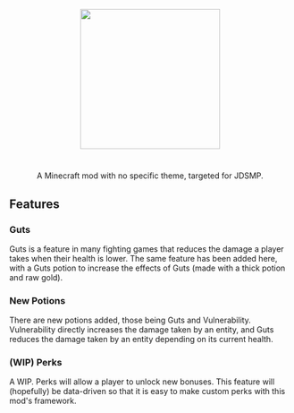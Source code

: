 <p align="center"/><img class="center" src="https://cdn.modrinth.com/data/cached_images/6dc79cc375b28f7bc79e2ae7118a0ad8c78d5353.png" width=250/></p>

#

<p align="center"/>A Minecraft mod with no specific theme, targeted for JDSMP.</p>

## Features
### Guts
Guts is a feature in many fighting games that reduces the damage a player takes when their health is lower. The same feature has been added here, with a Guts potion to increase the effects of Guts (made with a thick potion and raw gold).
### New Potions
There are new potions added, those being Guts and Vulnerability. Vulnerability directly increases the damage taken by an entity, and Guts reduces the damage taken by an entity depending on its current health.
### (WIP) Perks
A WIP. Perks will allow a player to unlock new bonuses. This feature will (hopefully) be data-driven so that it is easy to make custom perks with this mod's framework.
